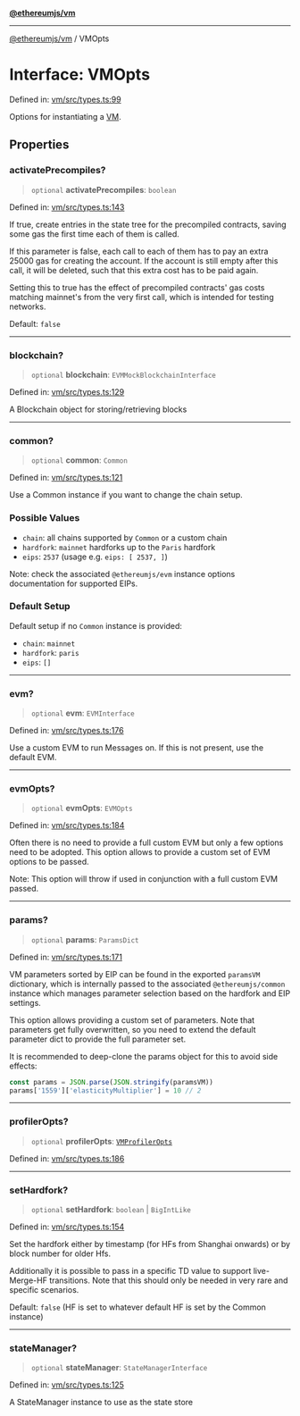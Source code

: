 [**@ethereumjs/vm**](../README.md)

***

[@ethereumjs/vm](../README.md) / VMOpts

# Interface: VMOpts

Defined in: [vm/src/types.ts:99](https://github.com/Dargon789/ethereumjs-monorepo/blob/master/packages/vm/src/types.ts#L99)

Options for instantiating a [VM](../classes/VM.md).

## Properties

### activatePrecompiles?

> `optional` **activatePrecompiles**: `boolean`

Defined in: [vm/src/types.ts:143](https://github.com/Dargon789/ethereumjs-monorepo/blob/master/packages/vm/src/types.ts#L143)

If true, create entries in the state tree for the precompiled contracts, saving some gas the
first time each of them is called.

If this parameter is false, each call to each of them has to pay an extra 25000 gas
for creating the account. If the account is still empty after this call, it will be deleted,
such that this extra cost has to be paid again.

Setting this to true has the effect of precompiled contracts' gas costs matching mainnet's from
the very first call, which is intended for testing networks.

Default: `false`

***

### blockchain?

> `optional` **blockchain**: `EVMMockBlockchainInterface`

Defined in: [vm/src/types.ts:129](https://github.com/Dargon789/ethereumjs-monorepo/blob/master/packages/vm/src/types.ts#L129)

A Blockchain object for storing/retrieving blocks

***

### common?

> `optional` **common**: `Common`

Defined in: [vm/src/types.ts:121](https://github.com/Dargon789/ethereumjs-monorepo/blob/master/packages/vm/src/types.ts#L121)

Use a Common instance
if you want to change the chain setup.

### Possible Values

- `chain`: all chains supported by `Common` or a custom chain
- `hardfork`: `mainnet` hardforks up to the `Paris` hardfork
- `eips`: `2537` (usage e.g. `eips: [ 2537, ]`)

Note: check the associated `@ethereumjs/evm` instance options
documentation for supported EIPs.

### Default Setup

Default setup if no `Common` instance is provided:

- `chain`: `mainnet`
- `hardfork`: `paris`
- `eips`: `[]`

***

### evm?

> `optional` **evm**: `EVMInterface`

Defined in: [vm/src/types.ts:176](https://github.com/Dargon789/ethereumjs-monorepo/blob/master/packages/vm/src/types.ts#L176)

Use a custom EVM to run Messages on. If this is not present, use the default EVM.

***

### evmOpts?

> `optional` **evmOpts**: `EVMOpts`

Defined in: [vm/src/types.ts:184](https://github.com/Dargon789/ethereumjs-monorepo/blob/master/packages/vm/src/types.ts#L184)

Often there is no need to provide a full custom EVM but only a few options need to be
adopted. This option allows to provide a custom set of EVM options to be passed.

Note: This option will throw if used in conjunction with a full custom EVM passed.

***

### params?

> `optional` **params**: `ParamsDict`

Defined in: [vm/src/types.ts:171](https://github.com/Dargon789/ethereumjs-monorepo/blob/master/packages/vm/src/types.ts#L171)

VM parameters sorted by EIP can be found in the exported `paramsVM` dictionary,
which is internally passed to the associated `@ethereumjs/common` instance which
manages parameter selection based on the hardfork and EIP settings.

This option allows providing a custom set of parameters. Note that parameters
get fully overwritten, so you need to extend the default parameter dict
to provide the full parameter set.

It is recommended to deep-clone the params object for this to avoid side effects:

```ts
const params = JSON.parse(JSON.stringify(paramsVM))
params['1559']['elasticityMultiplier'] = 10 // 2
```

***

### profilerOpts?

> `optional` **profilerOpts**: [`VMProfilerOpts`](../type-aliases/VMProfilerOpts.md)

Defined in: [vm/src/types.ts:186](https://github.com/Dargon789/ethereumjs-monorepo/blob/master/packages/vm/src/types.ts#L186)

***

### setHardfork?

> `optional` **setHardfork**: `boolean` \| `BigIntLike`

Defined in: [vm/src/types.ts:154](https://github.com/Dargon789/ethereumjs-monorepo/blob/master/packages/vm/src/types.ts#L154)

Set the hardfork either by timestamp (for HFs from Shanghai onwards) or by block number
for older Hfs.

Additionally it is possible to pass in a specific TD value to support live-Merge-HF
transitions. Note that this should only be needed in very rare and specific scenarios.

Default: `false` (HF is set to whatever default HF is set by the Common instance)

***

### stateManager?

> `optional` **stateManager**: `StateManagerInterface`

Defined in: [vm/src/types.ts:125](https://github.com/Dargon789/ethereumjs-monorepo/blob/master/packages/vm/src/types.ts#L125)

A StateManager instance to use as the state store
